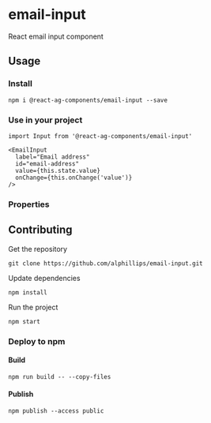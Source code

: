 # email-input

React email input component

## Usage

### Install
```
npm i @react-ag-components/email-input --save
```
### Use in your project
```
import Input from '@react-ag-components/email-input'
```

```
<EmailInput
  label="Email address"
  id="email-address"
  value={this.state.value}
  onChange={this.onChange('value')}
/>
```

### Properties


## Contributing

Get the repository
```
git clone https://github.com/alphillips/email-input.git
```

Update dependencies
```
npm install
```

Run the project
```
npm start
```

### Deploy to npm
#### Build
`npm run build -- --copy-files`

#### Publish
`npm publish --access public`
